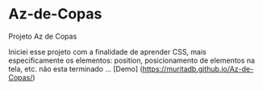 # Az-de-Copas
Projeto Az de Copas

Iniciei esse projeto com a finalidade de aprender CSS, mais especificamente os elementos:
position, posicionamento de elementos na tela, etc.
não esta terminado ...
[Demo] (https://muritadb.github.io/Az-de-Copas/)
